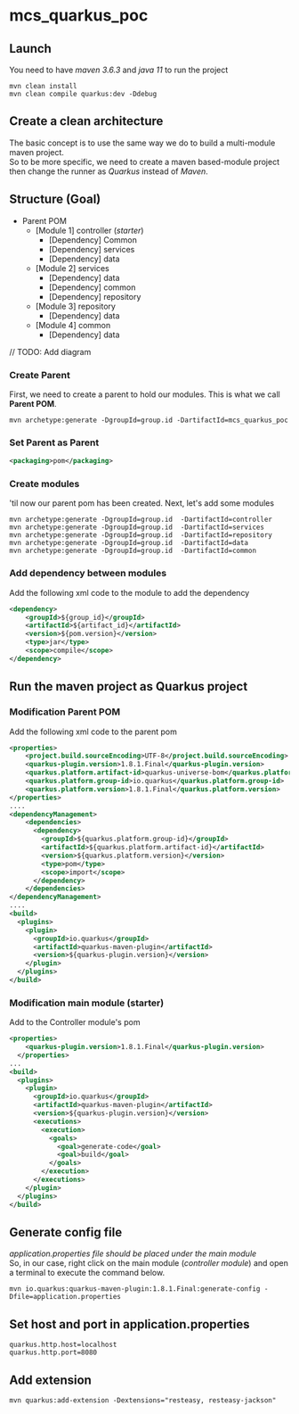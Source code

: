 # mcs_quarkus_poc
## Launch
You need to have *maven 3.6.3* and *java 11* to run the project  

```
mvn clean install
mvn clean compile quarkus:dev -Ddebug
```

## Create a clean architecture
The basic concept is to use the same way we do to build a multi-module maven project.  
So to be more specific, we need to create a maven based-module project then change the runner as *Quarkus* instead of *Maven*.  

## Structure (Goal)
- Parent POM
	- [Module 1] controller (*starter*)
		- [Dependency] Common
		- [Dependency] services
		- [Dependency] data
	- [Module 2] services
		- [Dependency] data
		- [Dependency] common
		- [Dependency] repository
	- [Module 3] repository
		- [Dependency] data
	- [Module 4] common
		- [Dependency] data

// TODO: Add diagram
### Create Parent
First, we need to create a parent to hold our modules. This is what we call **Parent POM**.  
```
mvn archetype:generate -DgroupId=group.id -DartifactId=mcs_quarkus_poc
```

### Set Parent as Parent
```xml
<packaging>pom</packaging>
```

### Create modules
'til now our parent pom has been created. Next, let's add some modules
```
mvn archetype:generate -DgroupId=group.id  -DartifactId=controller  
mvn archetype:generate -DgroupId=group.id  -DartifactId=services  
mvn archetype:generate -DgroupId=group.id  -DartifactId=repository  
mvn archetype:generate -DgroupId=group.id  -DartifactId=data  
mvn archetype:generate -DgroupId=group.id  -DartifactId=common  
```

### Add dependency between modules
Add the following xml code to the module to add the dependency
```xml
<dependency>
	<groupId>${group_id}</groupId>
	<artifactId>${artifact_id}</artifactId>
	<version>${pom.version}</version>
	<type>jar</type>
	<scope>compile</scope>
</dependency>
```

## Run the maven project as Quarkus project
### Modification Parent POM
Add the following xml code to the parent pom
```xml
<properties>
    <project.build.sourceEncoding>UTF-8</project.build.sourceEncoding>
    <quarkus-plugin.version>1.8.1.Final</quarkus-plugin.version>
    <quarkus.platform.artifact-id>quarkus-universe-bom</quarkus.platform.artifact-id>
    <quarkus.platform.group-id>io.quarkus</quarkus.platform.group-id>
    <quarkus.platform.version>1.8.1.Final</quarkus.platform.version>
</properties>
....
<dependencyManagement>
    <dependencies>
      <dependency>
        <groupId>${quarkus.platform.group-id}</groupId>
        <artifactId>${quarkus.platform.artifact-id}</artifactId>
        <version>${quarkus.platform.version}</version>
        <type>pom</type>
        <scope>import</scope>
      </dependency>
    </dependencies>
</dependencyManagement>
....
<build>
  <plugins>
    <plugin>
      <groupId>io.quarkus</groupId>
      <artifactId>quarkus-maven-plugin</artifactId>
      <version>${quarkus-plugin.version}</version>
    </plugin>
  </plugins>
</build>
```

### Modification main module (starter)
Add to the Controller module's pom
```xml
<properties>
    <quarkus-plugin.version>1.8.1.Final</quarkus-plugin.version>
  </properties>
...
<build>
  <plugins>
    <plugin>
      <groupId>io.quarkus</groupId>
      <artifactId>quarkus-maven-plugin</artifactId>
      <version>${quarkus-plugin.version}</version>
      <executions>
        <execution>
          <goals>
            <goal>generate-code</goal>
            <goal>build</goal>
          </goals>
        </execution>
      </executions>
    </plugin>
  </plugins>
</build>
```

## Generate config file
*application.properties file should be placed under the main module*  
So, in our case, right click on the main module (*controller module*) and open a terminal to execute the command below. 
```
mvn io.quarkus:quarkus-maven-plugin:1.8.1.Final:generate-config -Dfile=application.properties
```

## Set host and port in application.properties
```
quarkus.http.host=localhost
quarkus.http.port=8080
```

## Add extension
```
mvn quarkus:add-extension -Dextensions="resteasy, resteasy-jackson"
```
